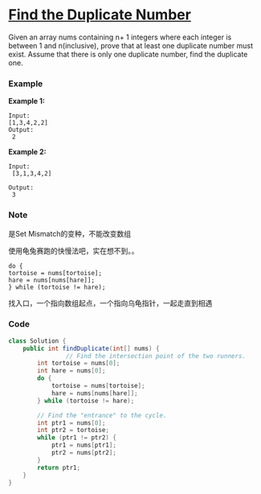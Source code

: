 # [Find the Duplicate Number](https://leetcode.com/problems/find-the-duplicate-number/description/)

Given an array nums containing n+ 1 integers where each integer is between 1 and n\(inclusive\), prove that at least one duplicate number must exist. Assume that there is only one duplicate number, find the duplicate one.

### Example

**Example 1:**

```
Input:
[1,3,4,2,2]
Output:
 2
```

**Example 2:**

```
Input:
 [3,1,3,4,2]

Output:
 3
```

### Note

是Set Mismatch的变种，不能改变数组

使用龟兔赛跑的快慢法吧，实在想不到。。

```
do {
tortoise = nums[tortoise];
hare = nums[nums[hare]];
} while (tortoise != hare);
```

找入口，一个指向数组起点，一个指向乌龟指针，一起走直到相遇

### Code

```java
class Solution {
    public int findDuplicate(int[] nums) {
                // Find the intersection point of the two runners.
        int tortoise = nums[0];
        int hare = nums[0];
        do {
            tortoise = nums[tortoise];
            hare = nums[nums[hare]];
        } while (tortoise != hare);

        // Find the "entrance" to the cycle.
        int ptr1 = nums[0];
        int ptr2 = tortoise;
        while (ptr1 != ptr2) {
            ptr1 = nums[ptr1];
            ptr2 = nums[ptr2];
        }
        return ptr1;
    }
}
```




